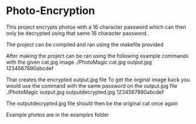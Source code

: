 # Photo-Encryption
This project encrypts photos with a 16 character password which can then only be decrypted using that same 16 character password.

The project can be compiled and ran using the makefile provided

After making the project can be ran using the following example commands with the given cat.jpg image
./PhotoMagic cat.jpg output.jpg 1234567890abcdef

That creates the encrypted output.jpg file
To get the orginal image back you would use the command with the same password on the output.jpg file
./PhotoMagic output.jpg outputdecrypted.jpg 1234567890abcdef

The outputdecrypted.jpg file should then be the original cat once again

Example photos are in the examples folder
